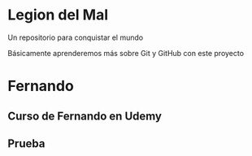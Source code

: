 # Legion del Mal
Un repositorio para conquistar el mundo

Básicamente aprenderemos más sobre Git y GitHub con este proyecto


# Fernando


## Curso de Fernando en Udemy

## Prueba
